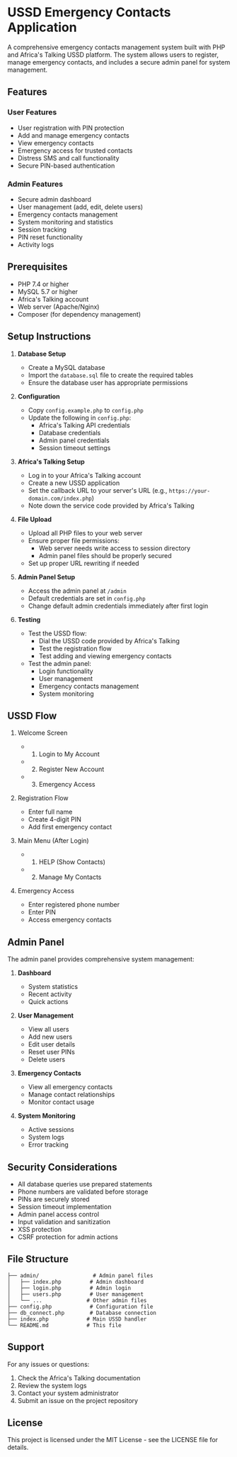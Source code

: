 # USSD Emergency Contacts Application

A comprehensive emergency contacts management system built with PHP and Africa's Talking USSD platform. The system allows users to register, manage emergency contacts, and includes a secure admin panel for system management.

## Features

### User Features
- User registration with PIN protection
- Add and manage emergency contacts
- View emergency contacts
- Emergency access for trusted contacts
- Distress SMS and call functionality
- Secure PIN-based authentication

### Admin Features
- Secure admin dashboard
- User management (add, edit, delete users)
- Emergency contacts management
- System monitoring and statistics
- Session tracking
- PIN reset functionality
- Activity logs

## Prerequisites

- PHP 7.4 or higher
- MySQL 5.7 or higher
- Africa's Talking account
- Web server (Apache/Nginx)
- Composer (for dependency management)

## Setup Instructions

1. **Database Setup**
   - Create a MySQL database
   - Import the `database.sql` file to create the required tables
   - Ensure the database user has appropriate permissions

2. **Configuration**
   - Copy `config.example.php` to `config.php`
   - Update the following in `config.php`:
     - Africa's Talking API credentials
     - Database credentials
     - Admin panel credentials
     - Session timeout settings

3. **Africa's Talking Setup**
   - Log in to your Africa's Talking account
   - Create a new USSD application
   - Set the callback URL to your server's URL (e.g., `https://your-domain.com/index.php`)
   - Note down the service code provided by Africa's Talking

4. **File Upload**
   - Upload all PHP files to your web server
   - Ensure proper file permissions:
     - Web server needs write access to session directory
     - Admin panel files should be properly secured
   - Set up proper URL rewriting if needed

5. **Admin Panel Setup**
   - Access the admin panel at `/admin`
   - Default credentials are set in `config.php`
   - Change default admin credentials immediately after first login

6. **Testing**
   - Test the USSD flow:
     - Dial the USSD code provided by Africa's Talking
     - Test the registration flow
     - Test adding and viewing emergency contacts
   - Test the admin panel:
     - Login functionality
     - User management
     - Emergency contacts management
     - System monitoring

## USSD Flow

1. Welcome Screen
   - 1. Login to My Account
   - 2. Register New Account
   - 3. Emergency Access

2. Registration Flow
   - Enter full name
   - Create 4-digit PIN
   - Add first emergency contact

3. Main Menu (After Login)
   - 1. HELP (Show Contacts)
   - 2. Manage My Contacts

4. Emergency Access
   - Enter registered phone number
   - Enter PIN
   - Access emergency contacts

## Admin Panel

The admin panel provides comprehensive system management:

1. **Dashboard**
   - System statistics
   - Recent activity
   - Quick actions

2. **User Management**
   - View all users
   - Add new users
   - Edit user details
   - Reset user PINs
   - Delete users

3. **Emergency Contacts**
   - View all emergency contacts
   - Manage contact relationships
   - Monitor contact usage

4. **System Monitoring**
   - Active sessions
   - System logs
   - Error tracking

## Security Considerations

- All database queries use prepared statements
- Phone numbers are validated before storage
- PINs are securely stored
- Session timeout implementation
- Admin panel access control
- Input validation and sanitization
- XSS protection
- CSRF protection for admin actions

## File Structure

```
├── admin/                 # Admin panel files
│   ├── index.php         # Admin dashboard
│   ├── login.php         # Admin login
│   ├── users.php         # User management
│   └── ...              # Other admin files
├── config.php            # Configuration file
├── db_connect.php        # Database connection
├── index.php            # Main USSD handler
└── README.md            # This file
```

## Support

For any issues or questions:
1. Check the Africa's Talking documentation
2. Review the system logs
3. Contact your system administrator
4. Submit an issue on the project repository

## License

This project is licensed under the MIT License - see the LICENSE file for details. 